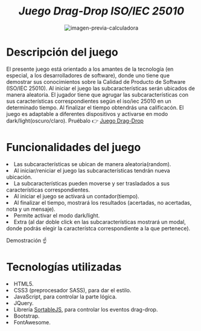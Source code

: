 <h1 align="center"><em> Juego Drag-Drop ISO/IEC 25010 </em></h1>

<p align="center">
  <img src="https://user-images.githubusercontent.com/35185115/209582912-dee5d023-a603-4a0b-96cb-250d26193749.png" alt="imagen-previa-calculadora">
</p>

<h1>Descripción del juego</h1>
<p> El presente juego está orientado a los amantes de la tecnología (en especial, a los desarrolladores de software), donde uno tiene que demostrar sus conocimientos sobre la Calidad de Producto de Software (ISO/IEC 25010). Al iniciar el juego las subcaracterísticas serán ubicados de manera aleatoria. El jugador tiene que agrugar las subcaracterísticas con sus características correspondientes según el iso/iec 25010 en un determinado tiempo. Al finalizar el tiempo obtendrás una calificacón. El juego es adaptable a diferentes dispositivos y activarse en modo dark/light(oscuro/claro). Pruébalo 👉 <a href="https://cantarodev.github.io/juego-drag-drop/" target="_blank">Juego Drag-Drop<a/></p>
<h1>Funcionalidades del juego</h1>
  <li>Las subcaracterísticas se ubican de manera aleatoria(random).</li>
  <li>Al iniciar/reniciar el juego las subcaracterísticas tendrán nueva ubicación.</li>
  <li>La subcaracterísticas pueden moverse y ser trasladados a sus características correspondientes.</li>
  <li>Al iniciar el juego se activará un contador(tiempo).</li>
  <li>Al finalizar el tiempo, mostrará los resultados (acertadas, no acertadas, nota y un mensaje).</li>
  <li>Permite activar el modo dark/light.</li>
  <li>Extra (al dar doble click en las subcaracterísticas mostrará un modal, donde podrás elegir la característca correspondiente a la que pertenece).</li>
  
  <p>Demostración ☝️</p>

<h1>Tecnologías utilizadas</h1>
  <li>HTML5.</li>
  <li>CSS3 (preprocesador SASS), para dar el estilo.</li>
  <li>JavaScript, para controlar la parte lógica.</li>
  <li>JQuery.</li>
  <li>Librería <a href="http://sortablejs.github.io/Sortable/">SortableJS</a>, para controlar los eventos drag-drop.</li>
  <li>Bootstrap.</li>
  <li>FontAwesome.</li>
